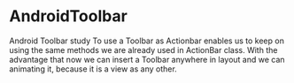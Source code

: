 # AndroidToolbar
Android Toolbar study
To use a Toolbar as Actionbar enables us to keep on using the same methods we are already used in ActionBar class. With the advantage that now we can insert a Toolbar anywhere in layout and we can animating it, because it is a view as any other.
